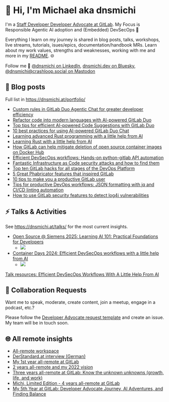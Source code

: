 # 🌈 Hi, I'm Michael aka dnsmichi

I'm a [Staff Developer Developer Advocate at GitLab](https://about.gitlab.com/company/team/#dnsmichi). My Focus is Responsible Agentic AI adoption and (Embedded) DevSecOps 🦊 

Everything I learn on my journey is shared in blog posts, talks, workshops, live streams, tutorials, isues/epics, documentation/handbook MRs. Learn about my work values, strengths and weaknesses, working with me and more in my [README](https://handbook.gitlab.com/handbook/marketing/readmes/michael-friedrich/). 🌐

Follow me 👋  [@dnsmichi on LinkedIn](https://www.linkedin.com/in/dnsmichi/), [dnsmichi.dev on Bluesky](https://bsky.app/profile/dnsmichi.dev), [@dnsmichi@crashloop.social on Mastodon](https://crashloop.social/@dnsmichi)

## 🌱 Blog posts

Full list in https://dnsmichi.at/portfolio/ 

- [Custom rules in GitLab Duo Agentic Chat for greater developer efficiency](https://about.gitlab.com/blog/custom-rules-duo-agentic-chat-deep-dive/)
- [Refactor code into modern languages with AI-powered GitLab Duo](https://about.gitlab.com/blog/2024/08/26/refactor-code-into-modern-languages-with-ai-powered-gitlab-duo/)
- [Top tips for efficient AI-powered Code Suggestions with GitLab Duo](https://about.gitlab.com/blog/2024/06/11/top-tips-for-efficient-ai-powered-code-suggestions-with-gitlab-duo/)
- [10 best practices for using AI-powered GitLab Duo Chat](https://go.gitlab.com/UQnuC4)
- [Learning advanced Rust programming with a little help from AI](https://go.gitlab.com/dXWquG)
- [Learning Rust with a little help from AI](https://go.gitlab.com/N0f6BK)
- [How GitLab can help mitigate deletion of open source container images on Docker Hub](https://go.gitlab.com/LTsBCm)
- [Efficient DevSecOps workflows: Hands-on python-gitlab API automation](https://go.gitlab.com/JPIoWd)
- [Fantastic Infrastructure as Code security attacks and how to find them](https://about.gitlab.com/blog/2022/02/17/fantastic-infrastructure-as-code-security-attacks-and-how-to-find-them/)
- [Top ten GitLab hacks for all stages of the DevOps Platform](https://about.gitlab.com/blog/2021/10/19/top-10-gitlab-hacks/)
- [5 Great Phabricator features that inspired GitLab](https://about.gitlab.com/blog/2021/08/13/five-great-phabricator-features-inspired-gitlab/)
- [10 tips to make you a productive GitLab user](https://about.gitlab.com/blog/2021/02/18/improve-your-gitlab-productivity-with-these-10-tips/)
- [Tips for productive DevOps workflows: JSON formatting with jq and CI/CD linting automation](https://about.gitlab.com/blog/2021/04/21/devops-workflows-json-format-jq-ci-cd-lint/)
- [How to use GitLab security features to detect log4j vulnerabilities](https://about.gitlab.com/blog/2021/12/15/use-gitlab-to-detect-vulnerabilities/)

## ⚡️ Talks & Activities

See https://dnsmichi.at/talks/ for the most current insights.

- [Open Source @ Siemens 2025: Learning AI 101: Practical Foundations for Developers](https://dnsmichi.click/learning-ai-101-os-siemens-2025)
    - [![](https://img.youtube.com/vi/6NxSJmpjxfo/0.jpg)](https://www.youtube.com/watch?v=6NxSJmpjxfo "Learning AI 101: Practical Foundations for Developers")
- [Container Days 2024: Efficient DevSecOps workflows with a little help from AI](https://go.gitlab.com/7SDsCE)
    - [![](https://img.youtube.com/vi/uV-dnyt-uAY/0.jpg)](https://youtu.be/uV-dnyt-uAY?feature=shared "GitLab Duo Chat: AI-powered DevSecOps assistant")

[Talk resources: Efficient DevSecOps Workflows With A Little Help From AI](https://gitlab.com/gitlab-da/use-cases/ai/ai-research/talk-efficient-devsecops-workflows-with-a-little-help-from-ai)

## 🤗 Collaboration Requests

Want me to speak, moderate, create content, join a meetup, engage in a podcast, etc.?

Please follow the [Developer Advocate request template](https://handbook.gitlab.com/handbook/marketing/developer-relations/developer-advocacy/#want-to-work-with-the-team) and create an issue. My team will be in touch soon. 

## 🌐 All remote insights

- [All-remote workspace](https://dnsmichi.at/all-remote-workspace/)
- [DerStandard.at interview (German)](https://www.derstandard.de/consent/tcf/story/2000124135517/developer-evangelist-ich-bin-mein-eigener-manager)
- [My 1st year all-remote at GitLab](https://www.polywork.com/dnsmichi/highlights/013680c2-6479-4347-9687-e4ca637065b5)
- [2 years all-remote and my 2022 vision](https://dnsmichi.at/2022/03/02/2-years-all-remote-and-2022-vision/)
- [Three years all-remote at GitLab: Know the unknown unknowns (growth, life, and work)](https://dnsmichi.at/2023/03/02/three-years-all-remote-at-gitlab-know-the-unknown-unknowns-growth-life-work/)
- [Michi, Limited Edition - 4 years all-remote at GitLab](https://dnsmichi.at/2024/03/02/michi-limited-edition-4-years-all-remote-at-gitlab/)
- [My 5th Year at GitLab: Developer Advocate Journey, AI Adventures, and Finding Balance](https://dnsmichi.at/2025/03/02/my-5th-year-at-gitlab-developer-advocate-journey-ai-adventures-and-finding-balance/)
